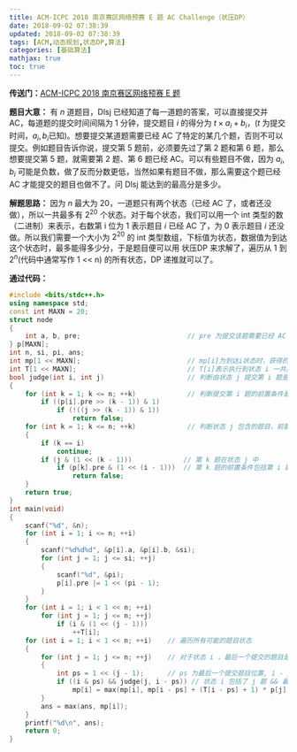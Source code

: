 ```yaml
---
title: ACM-ICPC 2018 南京赛区网络预赛 E 题 AC Challenge（状压DP）
date: 2018-09-02 07:38:39
updated: 2018-09-02 07:38:39
tags: [ACM,动态规划,状态DP,算法]
categories: [基础算法]
mathjax: true
toc: true
---
```


**传送门：**[ACM-ICPC 2018 南京赛区网络预赛 E 题](https://nanti.jisuanke.com/t/30994)  

**题目大意：**
有 $n$ 道题目，Dlsj 已经知道了每一道题的答案，可以直接提交并 AC，每道题的提交时间间隔为 1 分钟，提交题目 $i$ 的得分为 $t×a_i+b_i$，($t$ 为提交时间，$a_i, b_i$已知)。想要提交某道题需要已经 AC 了特定的某几个题，否则不可以提交。例如题目告诉你说，提交第 5 题前，必须要先过了第 2 题和第 6 题，那么想要提交第 5 题，就需要第 2 题、第 6 题已经 AC。可以有些题目不做，因为 $a_i, b_i$ 可能是负数，做了反而分数更低，当然如果有题目不做，那么需要这个题已经 AC 才能提交的题目也做不了。问 Dlsj 能达到的最高分是多少。    

<!--more-->

**解题思路：**
因为 $n$ 最大为 20，一道题只有两个状态（已经 AC 了，或者还没做），所以一共最多有 $2^{20}$ 个状态。对于每个状态，我们可以用一个 int 类型的数（二进制）来表示，右数第 i 位为 1 表示题目 $i$ 已经 AC 了，为 0 表示题目 $i$ 还没做。所以我们需要一个大小为 $2^{20}$ 的 int 类型数组，下标值为状态，数据值为到达这个状态时，最多能得多少分，于是题目便可以用 状压DP 来求解了，遍历从 $1$ 到 $2^n$(代码中通常写作 1 << n) 的所有状态，DP 递推就可以了。

**通过代码：**
```cpp
#include <bits/stdc++.h>
using namespace std;
const int MAXN = 20;
struct node
{
    int a, b, pre;                           // pre 为提交该题需要已经 AC 的题目状态
} p[MAXN];
int n, si, pi, ans;
int mp[1 << MAXN];                           // mp[i]为到达i状态时，获得的最大分数
int T[1 << MAXN];                            // T[i]表示执行到状态 i 一共用时多少分钟
bool judge(int i, int j)                     // 判断由状态 j 提交第 i 题是否可行
{
    for (int k = 1; k <= n; ++k)             // 判断提交第 i 题的前置条件是否满足
        if ((p[i].pre >> (k - 1)) & 1)
            if (!((j >> (k - 1)) & 1))
                return false;
    for (int k = 1; k <= n; ++k)             // 判断状态 j 包含的题目，前置条件是否都不包含第 i 题
    {
        if (k == i)
            continue;
        if (j & (1 << (k - 1)))             // 第 k 题在状态 j 中
            if (p[k].pre & (1 << (i - 1)))  // 第 k 题的前置条件包括第 i 题
                return false;
    }
    return true;
}
int main(void)
{
    scanf("%d", &n);
    for (int i = 1; i <= n; ++i)
    {
        scanf("%d%d%d", &p[i].a, &p[i].b, &si);
        for (int j = 1; j <= si; ++j)
        {
            scanf("%d", &pi);
            p[i].pre |= 1 << (pi - 1);
        }
    }
    for (int i = 1; i < 1 << n; ++i)
        for (int j = 1; j <= n; ++j)
            if (i & (1 << (j - 1)))
                ++T[i];
    for (int i = 1; i < 1 << n; ++i)    // 遍历所有可能的题目状态
    {
        for (int j = 1; j <= n; ++j)    // 对于状态 i ，最后一个提交的题目是第 j 个题时
        {
            int ps = 1 << (j - 1);      // ps 为最后一个提交题目位置, i - ps 则为前置状态
            if ((i & ps) && judge(j, i - ps)) // 状态 i 包括了 j 题 && 最后一个提交 j 时，前置状态满足 j 题的提交条件
                mp[i] = max(mp[i], mp[i - ps] + (T[i - ps] + 1) * p[j].a + p[j].b);
        }
        ans = max(ans, mp[i]);
    }
    printf("%d\n", ans);
    return 0;
}
```